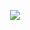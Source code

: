 <p align="center">
<img src="https://media4.giphy.com/media/v1.Y2lkPTc5MGI3NjExMHZ1cXpmMnllOXg0b3dvMjBmcm92aXczYnZ5NHp5dW15bjh6MmRudiZlcD12MV9pbnRlcm5hbF9naWZfYnlfaWQmY3Q9Zw/QMHoU66sBXqqLqYvGO/giphy.gif" />
</p>
